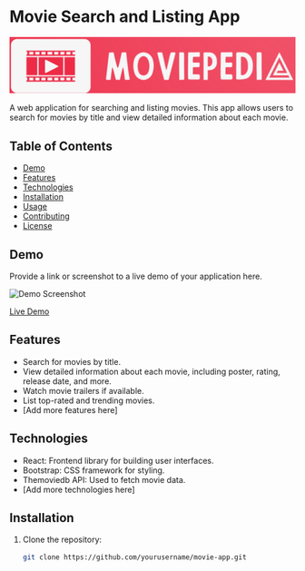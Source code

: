 # Movie Search and Listing App

![Project Logo](src/logo.png) <!-- Add a logo or relevant image here -->

A web application for searching and listing movies. This app allows users to search for movies by title and view detailed information about each movie.

## Table of Contents

- [Demo](#demo)
- [Features](#features)
- [Technologies](#technologies)
- [Installation](#installation)
- [Usage](#usage)
- [Contributing](#contributing)
- [License](#license)

## Demo

Provide a link or screenshot to a live demo of your application here.

![Demo Screenshot](demo-screenshot.png) <!-- Add a screenshot of your app -->

[Live Demo](https://moviepedia1.netlify.app/)

## Features

- Search for movies by title.
- View detailed information about each movie, including poster, rating, release date, and more.
- Watch movie trailers if available.
- List top-rated and trending movies.
- [Add more features here]

## Technologies

- React: Frontend library for building user interfaces.
- Bootstrap: CSS framework for styling.
- Themoviedb API: Used to fetch movie data.
- [Add more technologies here]


## Installation

1. Clone the repository:

   ```bash
   git clone https://github.com/yourusername/movie-app.git
